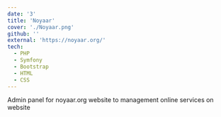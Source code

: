```yaml
---
date: '3'
title: 'Noyaar'
cover: './Noyaar.png'
github: ''
external: 'https://noyaar.org/'
tech:
  - PHP
  - Symfony
  - Bootstrap
  - HTML
  - CSS
---
```


Admin panel for noyaar.org website to management online services on website 
